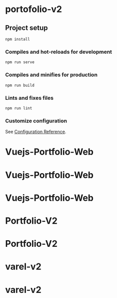 # portofolio-v2

## Project setup
```
npm install
```

### Compiles and hot-reloads for development
```
npm run serve
```

### Compiles and minifies for production
```
npm run build
```

### Lints and fixes files
```
npm run lint
```

### Customize configuration
See [Configuration Reference](https://cli.vuejs.org/config/).
# Vuejs-Portfolio-Web
# Vuejs-Portfolio-Web
# Vuejs-Portfolio-Web
# Portfolio-V2
# Portfolio-V2
# varel-v2
# varel-v2

